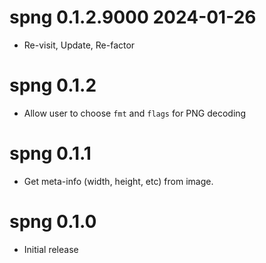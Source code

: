 
# spng 0.1.2.9000  2024-01-26

* Re-visit, Update, Re-factor

# spng 0.1.2

* Allow user to choose `fmt` and `flags` for PNG decoding


# spng 0.1.1

* Get meta-info (width, height, etc) from image.


# spng 0.1.0

* Initial release
